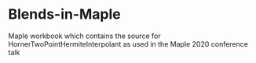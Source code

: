 # Blends-in-Maple
Maple workbook which contains the source for HornerTwoPointHermiteInterpolant as used in the Maple 2020 conference talk
